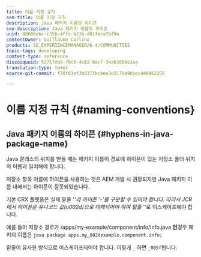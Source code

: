 ```yaml
---
title: 이름 지정 규칙
seo-title: 이름 지정 규칙
description: Java 패키지 이름의 하이픈
seo-description: Java 패키지 이름의 하이픈
uuid: 48086e6c-c35b-4ffc-b216-d01feca7bf9a
contentOwner: Guillaume Carlino
products: SG_EXPERIENCEMANAGER/6.4/COMMUNITIES
topic-tags: developing
content-type: reference
discoiquuid: 5271feb9-70c6-4c82-8ac7-34a63d80e3aa
translation-type: tm+mt
source-git-commit: f78f83ef3b9373bcbee3e5179a9bbec4d9462255

---
```



# 이름 지정 규칙 {#naming-conventions}

## Java 패키지 이름의 하이픈 {#hyphens-in-java-package-name}

Java 클래스의 위치를 만들 때는 패키지 이름이 경로에 하이픈이 있는 저장소 폴더 위치의 이름과 일치해야 합니다.

저장소 항목 이름에 하이픈을 사용하는 것은 AEM 개발 시 권장되지만 Java 패키지 이름 내에서는 하이픈이 잘못되었습니다.

기본 CRX 플랫폼은 실제 밑줄 &#39;_&#39;과 하이픈 &#39;-&#39;를 구분할 수 있어야 합니다. 따라서 JCR에서 하이픈은 유니코드 값(u002d)으로 대체되어야 하며 밑줄 &#39;_&#39;로 이스케이프해야 합니다.

예를 들어 저장소 경로가 /apps/my-example/component/info/Info.java **인**&#x200B;경우 패키지 이름은 `java package apps.my_002dexample.component.info;`

밑줄이 유사한 방식으로 이스케이프되어야 합니다. 이렇게 `_` 하면 `_005f`됩니다.
